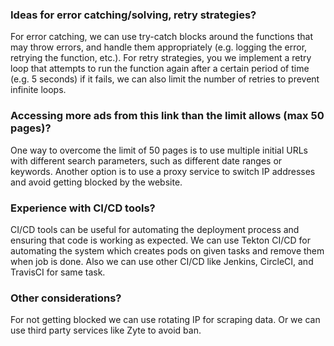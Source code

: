 ### Ideas for error catching/solving, retry strategies?

For error catching, we can use try-catch blocks around the functions that may throw errors, and handle them appropriately (e.g. logging the error, retrying the function, etc.).
For retry strategies, you we implement a retry loop that attempts to run the function again after a certain period of time (e.g. 5 seconds) if it fails, we can also limit the number of retries to prevent infinite loops.


### Accessing more ads from this link than the limit allows (max 50 pages)?

One way to overcome the limit of 50 pages is to use multiple initial URLs with different search parameters, such as different date ranges or keywords.
Another option is to use a proxy service to switch IP addresses and avoid getting blocked by the website.


### Experience with CI/CD tools?

CI/CD  tools can be useful for automating the deployment process and ensuring that  code is working as expected.  We can use Tekton CI/CD for automating the system which creates pods on given tasks and remove them when job is done. Also we can use other CI/CD like Jenkins, CircleCI, and TravisCI for same task.



### Other considerations?
For not getting blocked we can use rotating IP for scraping data. Or we can use third party services like Zyte to avoid ban. 